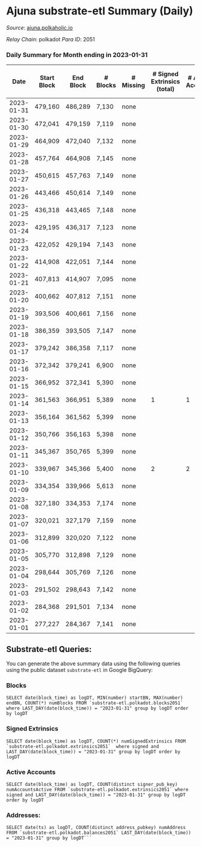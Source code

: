 # Ajuna substrate-etl Summary (Daily)

_Source_: [ajuna.polkaholic.io](https://ajuna.polkaholic.io)

*Relay Chain*: polkadot
*Para ID*: 2051



### Daily Summary for Month ending in 2023-01-31


| Date | Start Block | End Block | # Blocks | # Missing | # Signed Extrinsics (total) | # Active Accounts | # Addresses with Balances | # Events | # Transfers | # XCM Transfers In | # XCM Transfers Out |
| ---- | ----------- | --------- | -------- | --------- | --------------------------- | ----------------- | ------------------------- | -------- | ----------- | ------------------ | ------------------- |
| 2023-01-31 | 479,160 | 486,289 | 7,130 | none  |  |  | 7 | 14,264 |   |   |   |
| 2023-01-30 | 472,041 | 479,159 | 7,119 | none  |  |  | 7 | 14,242 |   |   |   |
| 2023-01-29 | 464,909 | 472,040 | 7,132 | none  |  |  | 7 | 14,268 |   |   |   |
| 2023-01-28 | 457,764 | 464,908 | 7,145 | none  |  |  | 7 | 14,294 |   |   |   |
| 2023-01-27 | 450,615 | 457,763 | 7,149 | none  |  |  | 7 | 14,305 |   |   |   |
| 2023-01-26 | 443,466 | 450,614 | 7,149 | none  |  |  | 7 | 14,302 |   |   |   |
| 2023-01-25 | 436,318 | 443,465 | 7,148 | none  |  |  | 7 | 14,300 |   |   |   |
| 2023-01-24 | 429,195 | 436,317 | 7,123 | none  |  |  | 7 | 14,250 |   |   |   |
| 2023-01-23 | 422,052 | 429,194 | 7,143 | none  |  |  | 7 | 14,290 |   |   |   |
| 2023-01-22 | 414,908 | 422,051 | 7,144 | none  |  |  | 7 | 14,292 |   |   |   |
| 2023-01-21 | 407,813 | 414,907 | 7,095 | none  |  |  | 7 | 14,194 |   |   |   |
| 2023-01-20 | 400,662 | 407,812 | 7,151 | none  |  |  | 7 | 14,309 |   |   |   |
| 2023-01-19 | 393,506 | 400,661 | 7,156 | none  |  |  |  | 14,316 |   |   |   |
| 2023-01-18 | 386,359 | 393,505 | 7,147 | none  |  |  | 7 | 14,298 |   |   |   |
| 2023-01-17 | 379,242 | 386,358 | 7,117 | none  |  |  | 7 | 14,238 |   |   |   |
| 2023-01-16 | 372,342 | 379,241 | 6,900 | none  |  |  | 7 | 13,804 |   |   |   |
| 2023-01-15 | 366,952 | 372,341 | 5,390 | none  |  |  | 7 | 10,783 |   |   |   |
| 2023-01-14 | 361,563 | 366,951 | 5,389 | none  | 1 | 1 |  | 10,788 | 1  |   |   |
| 2023-01-13 | 356,164 | 361,562 | 5,399 | none  |  |  | 6 | 10,801 |   |   |   |
| 2023-01-12 | 350,766 | 356,163 | 5,398 | none  |  |  |  | 10,802 |   |   |   |
| 2023-01-11 | 345,367 | 350,765 | 5,399 | none  |  |  |  | 10,801 |   |   |   |
| 2023-01-10 | 339,967 | 345,366 | 5,400 | none  | 2 | 2 |  | 10,816 | 2  |   |   |
| 2023-01-09 | 334,354 | 339,966 | 5,613 | none  |  |  |  | 11,229 |   |   |   |
| 2023-01-08 | 327,180 | 334,353 | 7,174 | none  |  |  |  | 14,352 |   |   |   |
| 2023-01-07 | 320,021 | 327,179 | 7,159 | none  |  |  |  | 14,322 |   |   |   |
| 2023-01-06 | 312,899 | 320,020 | 7,122 | none  |  |  |  | 14,248 |   |   |   |
| 2023-01-05 | 305,770 | 312,898 | 7,129 | none  |  |  |  | 14,262 |   |   |   |
| 2023-01-04 | 298,644 | 305,769 | 7,126 | none  |  |  |  | 14,259 |   |   |   |
| 2023-01-03 | 291,502 | 298,643 | 7,142 | none  |  |  |  | 14,288 |   |   |   |
| 2023-01-02 | 284,368 | 291,501 | 7,134 | none  |  |  |  | 14,272 |   |   |   |
| 2023-01-01 | 277,227 | 284,367 | 7,141 | none  |  |  |  | 14,285 |   |   |   |

## Substrate-etl Queries:
You can generate the above summary data using the following queries using the public dataset `substrate-etl` in Google BigQuery:


### Blocks
```
SELECT date(block_time) as logDT, MIN(number) startBN, MAX(number) endBN, COUNT(*) numBlocks FROM `substrate-etl.polkadot.blocks2051`  where LAST_DAY(date(block_time)) = "2023-01-31" group by logDT order by logDT
```


### Signed Extrinsics
```
SELECT date(block_time) as logDT, COUNT(*) numSignedExtrinsics FROM `substrate-etl.polkadot.extrinsics2051`  where signed and LAST_DAY(date(block_time)) = "2023-01-31" group by logDT order by logDT
```


### Active Accounts
```
SELECT date(block_time) as logDT, COUNT(distinct signer_pub_key) numAccountsActive FROM `substrate-etl.polkadot.extrinsics2051` where signed and LAST_DAY(date(block_time)) = "2023-01-31" group by logDT order by logDT
```


### Addresses:
```
SELECT date(ts) as logDT, COUNT(distinct address_pubkey) numAddress FROM `substrate-etl.polkadot.balances2051` LAST_DAY(date(block_time)) = "2023-01-31" group by logDT```

